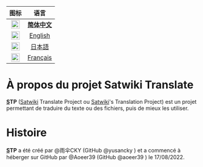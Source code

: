 | 图标 | 语言 |
| :----: | :----: |
| [<kbd><img alt="简体中文" title="简体中文" src="https://cdn.staticaly.com/gh/hjnilsson/country-flags/master/svg/cn.svg" width="22"></kbd>](/README.md) | [**简体中文**](/README.md) |
| [<kbd><img alt="English" title="English" src="https://cdn.staticaly.com/gh/hjnilsson/country-flags/master/svg/gb.svg" width="22"></kbd>](/i18n/README/README-en.md) | [English](/i18n/README/README-en.md) |
| [<kbd><img alt="日本語" title="日本語" src="https://cdn.staticaly.com/gh/hjnilsson/country-flags/master/svg/jp.svg" width="22"></kbd>](/i18n/README/README-jp.md) | [日本語](/i18n/README/README-jp.md) |
| [<kbd><img alt="Français" title="Français" src="https://cdn.staticaly.com/gh/hjnilsson/country-flags/master/svg/fr.svg" width="22"></kbd>](/i18n/README/README-fr.md) | [Français](/i18n/README/README-fr.md) |

# À propos du projet Satwiki Translate
**[S](https://sat.huijiwiki.com/)TP** ([Satwiki](https://sat.huijiwiki.com/) Translate Project ou [Satwiki](https://sat.huijiwiki.com/)'s Translation Project) est un projet permettant de traduire du texte ou des fichiers, puis de mieux les utiliser. 

# Histoire
**[S](https://sat.huijiwiki.com/)TP** a été créé par @雨伞CKY (GitHub @yusancky ) et a commencé à héberger sur GitHub par @Aoeer39 (GitHub @aoeer39 ) le 17/08/2022. 
